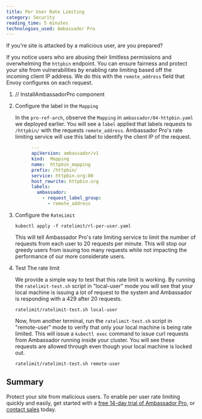```yaml
---
title: Per User Rate Limiting
category: Security
reading_time: 5 minutes
technologies_used: Ambassador Pro
---
```

If you're site is attacked by a malicious user, are you prepared? 

If you notice users who are  abusing their limitless permissions and overwhelming the `httpbin` endpoint. You can ensure fairness and protect your site from vulnerabilities by enabling rate limiting based off the incoming client IP address. We do this with the `remote_address` field that Envoy configures on each request.

1. <install-ambassador-pro/> // InstallAmbassadorPro component

2. Configure the label in the `Mapping`

   In the `pro-ref-arch`, observe the `Mapping` in `ambassador/04-httpbin.yaml` we deployed earlier. You will see a `label` applied that labels requests to `/httpbin/` with the requests `remote_address`. Ambassador Pro's rate limiting service will use this label to identify the client IP of the request.

   ```yaml
         ---
         apiVersion: ambassador/v1
         kind:  Mapping
         name:  httpbin_mapping
         prefix: /httpbin/
         service: httpbin.org:80
         host_rewrite: httpbin.org
         labels:
           ambassador:
             - request_label_group:
               - remote_address
   ```

3. Configure the `RateLimit`

   ```
   kubectl apply -f ratelimit/rl-per-user.yaml
   ```

   This will tell Ambassador Pro's rate limiting service to limit the number of requests from each user to 20 requests per minute. This will stop our greedy users from issuing too many requests while not impacting the performance of our more considerate users.

4. Test The rate limit

   We provide a simple way to test that this rate limit is working. By running the `ratelimit-test.sh` script in "local-user" mode you will see that your local machine is issuing a lot of request to the system and Ambassador is responding with a 429 after 20 requests.

   ```
   ratelimit/ratelimit-test.sh local-user
   ```

   Now, from another terminal, run the `ratelimit-test.sh` script in "remote-user" mode to verify that only your local machine is being rate limited. This will issue a `kubectl exec` command to issue curl requests from Ambassador running inside your cluster. You will see these requests are allowed through even though your local machine is locked out.

   ```
   ratelimit/ratelimit-test.sh remote-user
   ```

## Summary
Protect your site from malicious users. To enable per user rate limiting quickly and easily, get started with a [free 14-day trial of Ambassador Pro](https://www.getambassador.io/pro/free-trial), or [contact sales](https://www.getambassador.io/contact) today. 
